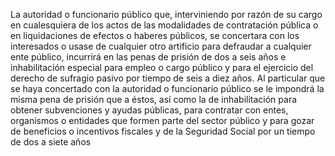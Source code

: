 La autoridad o funcionario público que, interviniendo por razón de su cargo en cualesquiera de los actos de las modalidades de contratación pública o en liquidaciones de efectos o haberes públicos, se concertara con los interesados o usase de cualquier otro artificio para defraudar a cualquier ente público, incurrirá en las penas de prisión de dos a seis años e inhabilitación especial para empleo o cargo público y para el ejercicio del derecho de sufragio pasivo por tiempo de seis a diez años. Al particular que se haya concertado con la autoridad o funcionario público se le impondrá la misma pena de prisión que a éstos, así como la de inhabilitación para obtener subvenciones y ayudas públicas, para contratar con entes, organismos o entidades que formen parte del sector público y para gozar de beneficios o incentivos fiscales y de la Seguridad Social por un tiempo de dos a siete años